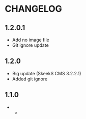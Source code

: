 CHANGELOG
==============

1.2.0.1
-----------------
  * Add no image file
  * Git ignore update

1.2.0
-----------------
  * Big update (SkeekS CMS 3.2.2.1)
  * Added git ignore

1.1.0
-----------------
  * -
